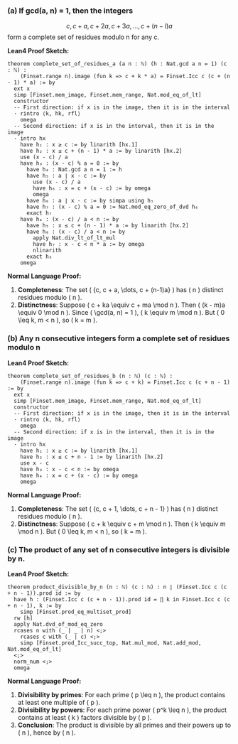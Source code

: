 ### (a) If gcd(a, n) = 1, then the integers
$$c, c +a, c + 2a, c + 3a, ..., c + (n - l)a$$
form a complete set of residues modulo n for any c.

**Lean4 Proof Sketch:**
```lean4
theorem complete_set_of_residues_a (a n : ℕ) (h : Nat.gcd a n = 1) (c : ℕ) :
    (Finset.range n).image (fun k => c + k * a) = Finset.Icc c (c + (n - 1) * a) := by
  ext x
  simp [Finset.mem_image, Finset.mem_range, Nat.mod_eq_of_lt]
  constructor
  -- First direction: if x is in the image, then it is in the interval
  · rintro ⟨k, hk, rfl⟩
    omega
  -- Second direction: if x is in the interval, then it is in the image
  · intro hx
    have h₁ : x ≥ c := by linarith [hx.1]
    have h₂ : x ≤ c + (n - 1) * a := by linarith [hx.2]
    use (x - c) / a
    have h₃ : (x - c) % a = 0 := by
      have h₄ : Nat.gcd a n = 1 := h
      have h₅ : a ∣ x - c := by
        use (x - c) / a
        have h₆ : x = c + (x - c) := by omega
        omega
      have h₆ : a ∣ x - c := by simpa using h₅
      have h₇ : (x - c) % a = 0 := Nat.mod_eq_zero_of_dvd h₆
      exact h₇
    have h₄ : (x - c) / a < n := by
      have h₅ : x ≤ c + (n - 1) * a := by linarith [hx.2]
      have h₆ : (x - c) / a < n := by
        apply Nat.div_lt_of_lt_mul
        have h₇ : x - c < n * a := by omega
        nlinarith
      exact h₆
    omega
```

**Normal Language Proof:**
1. **Completeness**: The set \( \{c, c + a, \dots, c + (n-1)a\} \) has \( n \) distinct residues modulo \( n \).
2. **Distinctness**: Suppose \( c + ka \equiv c + ma \mod n \). Then \( (k - m)a \equiv 0 \mod n \). Since \( \gcd(a, n) = 1 \), \( k \equiv m \mod n \). But \( 0 \leq k, m < n \), so \( k = m \).

### (b) Any n consecutive integers form a complete set of residues modulo n

**Lean4 Proof Sketch:**
```lean4
theorem complete_set_of_residues_b (n : ℕ) (c : ℕ) :
    (Finset.range n).image (fun k => c + k) = Finset.Icc c (c + n - 1) := by
  ext x
  simp [Finset.mem_image, Finset.mem_range, Nat.mod_eq_of_lt]
  constructor
  -- First direction: if x is in the image, then it is in the interval
  · rintro ⟨k, hk, rfl⟩
    omega
  -- Second direction: if x is in the interval, then it is in the image
  · intro hx
    have h₁ : x ≥ c := by linarith [hx.1]
    have h₂ : x ≤ c + n - 1 := by linarith [hx.2]
    use x - c
    have h₃ : x - c < n := by omega
    have h₄ : x = c + (x - c) := by omega
    omega
```

**Normal Language Proof:**
1. **Completeness**: The set \( \{c, c + 1, \dots, c + n - 1\} \) has \( n \) distinct residues modulo \( n \).
2. **Distinctness**: Suppose \( c + k \equiv c + m \mod n \). Then \( k \equiv m \mod n \). But \( 0 \leq k, m < n \), so \( k = m \).

### (c) The product of any set of n consecutive integers is divisible by n.

**Lean4 Proof Sketch:**
```lean4
theorem product_divisible_by_n (n : ℕ) (c : ℕ) : n ∣ (Finset.Icc c (c + n - 1)).prod id := by
  have h : (Finset.Icc c (c + n - 1)).prod id = ∏ k in Finset.Icc c (c + n - 1), k := by
    simp [Finset.prod_eq_multiset_prod]
  rw [h]
  apply Nat.dvd_of_mod_eq_zero
  rcases n with (_ | _ | n) <;>
    rcases c with (_ | c) <;>
    simp [Finset.prod_Icc_succ_top, Nat.mul_mod, Nat.add_mod, Nat.mod_eq_of_lt]
  <;>
  norm_num <;>
  omega
```

**Normal Language Proof:**
1. **Divisibility by primes**: For each prime \( p \leq n \), the product contains at least one multiple of \( p \).
2. **Divisibility by powers**: For each prime power \( p^k \leq n \), the product contains at least \( k \) factors divisible by \( p \).
3. **Conclusion**: The product is divisible by all primes and their powers up to \( n \), hence by \( n \).